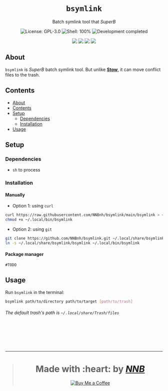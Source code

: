 <h1 align="center"><code>bsymlink</code></h1>
<p align="center">Batch symlink tool that <i>SuperB</i></p>
<p align="center"><img src="https://img.shields.io/github/license/NNBnh/bsymlink?labelColor=073551&color=4EAA25&style=for-the-badge" alt="License: GPL-3.0"> <img src="https://img.shields.io/github/languages/top/NNBnh/bsymlink?logo=gnu-bash&labelColor=073551&color=4EAA25&logoColor=FFFFFF&style=for-the-badge" alt="Shell: 100%"> <img src="https://img.shields.io/badge/development-completed-%234EAA25.svg?labelColor=073551&style=for-the-badge&logoColor=FFFFFF" alt="Development completed"></p>
<p align="center"><img src="https://img.shields.io/github/watchers/NNBnh/bsymlink?labelColor=073551&color=4EAA25&style=flat-square"> <img src="https://img.shields.io/github/stars/NNBnh/bsymlink?labelColor=073551&color=4EAA25&style=flat-square"> <img src="https://img.shields.io/github/forks/NNBnh/bsymlink?labelColor=073551&color=4EAA25&style=flat-square"> <img src="https://img.shields.io/github/issues/NNBnh/bsymlink?labelColor=073551&color=4EAA25&style=flat-square"></p>

## About
`bsymlink` is *SuperB* batch symlink tool. But unlike [**Stow**](https://www.gnu.org/software/stow), it can move conflict files to the trash.

## Contents
- [About](#about)
- [Contents](#contents)
- [Setup](#setup)
  - [Dependencies](#dependencies)
  - [Installation](#installation)
- [Usage](#usage)

## Setup
### Dependencies
- `sh` to process

### Installation
#### Manually
- Option 1: using `curl`

```sh
curl https://raw.githubusercontent.com/NNBnh/bsymlink/main/bsymlink > ~/.local/bin/bsymlink
chmod +x ~/.local/bin/bsymlink
```

- Option 2: using `git`

```sh
git clone https://github.com/NNBnh/bsymlink.git ~/.local/share/bsymlink
ln -s ~/.local/share/bsymlink/bsymlink ~/.local/bin/bsymlink
```

#### Package manager
`#TODO`

## Usage
Run `bsymlink` in the terminal:

```sh
bsymlink path/to/directory path/to/target [path/to/trash]
```

###### The default trash's path is `~/.local/share/Trash/files`

<br><br><br><br>

---

> <h1 align="center">Made with :heart: by <a href="https://github.com/NNBnh"><i>NNB</i></a></h1>
>
> <p align="center"><a href="https://www.buymeacoffee.com/nnbnh"><img src="https://img.shields.io/badge/buy_me_a_coffee%20-%23F7CA88.svg?logo=buy-me-a-coffee&logoColor=333333&style=for-the-badge" alt="Buy Me a Coffee"></p>
